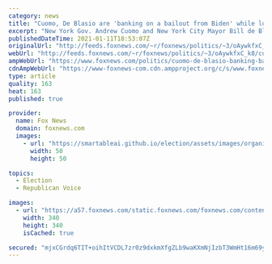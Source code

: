 ```yaml
---
category: news
title: "Cuomo, De Blasio are 'banking on a bailout from Biden' while lockdowns are in effect: Gasparino"
excerpt: "New York Gov. Andrew Cuomo and New York City Mayor Bill de Blasio are prolonging the shutdown of New York because they are expecting a bailout from the incoming Biden administration and the Democrat-controlled Congress."
publishedDateTime: 2021-01-11T18:53:07Z
originalUrl: "http://feeds.foxnews.com/~r/foxnews/politics/~3/oAywkfxC_k8/cuomo-de-blasio-banking-bailout-biden-while-lockdowns-gasparino"
webUrl: "http://feeds.foxnews.com/~r/foxnews/politics/~3/oAywkfxC_k8/cuomo-de-blasio-banking-bailout-biden-while-lockdowns-gasparino"
ampWebUrl: "https://www.foxnews.com/politics/cuomo-de-blasio-banking-bailout-biden-while-lockdowns-gasparino.amp"
cdnAmpWebUrl: "https://www-foxnews-com.cdn.ampproject.org/c/s/www.foxnews.com/politics/cuomo-de-blasio-banking-bailout-biden-while-lockdowns-gasparino.amp"
type: article
quality: 163
heat: 163
published: true

provider:
  name: Fox News
  domain: foxnews.com
  images:
    - url: "https://smartableai.github.io/election/assets/images/organizations/foxnews.com-50x50.jpg"
      width: 50
      height: 50

topics:
  - Election
  - Republican Voice

images:
  - url: "https://a57.foxnews.com/static.foxnews.com/foxnews.com/content/uploads/2020/10/340/340/image-5.png?ve=1&tl=1"
    width: 340
    height: 340
    isCached: true

secured: "mjxCGrdq6TIT+oihItVCDL7zr0z9dxkmXfgZLb9waKXmNjIzbT3WmHt16m69yihxj/sqXY2+RTr76elcpWqxXPMvbayWtYEUdax7AUA2jGevpaNIR6E7U2RjyTyHMaqd29J9PuBNCwfocAHuym9rzHNQo941JjItpvWGhFiuxzZDlzyyj/XVK4m/oodycuAqaKvpx1NYGXgmKBdO1b02XDS5r0yGebYSfY9Kr/Yxz/rbsbPanqq4XYHpeu8oXniocUUdGZGOXdGwfpIaoVj/Pbh098tzgCjDi/O9oYJA0+QFqpQ5rJwQYatOyX37FXuXCsVb6sqU1eGUo6rb7QO3Z/caeHQVX0ZI8CoI6Ogxyrc=;T7MYqDHEE9OdrtUuxE8uMw=="
---
```



